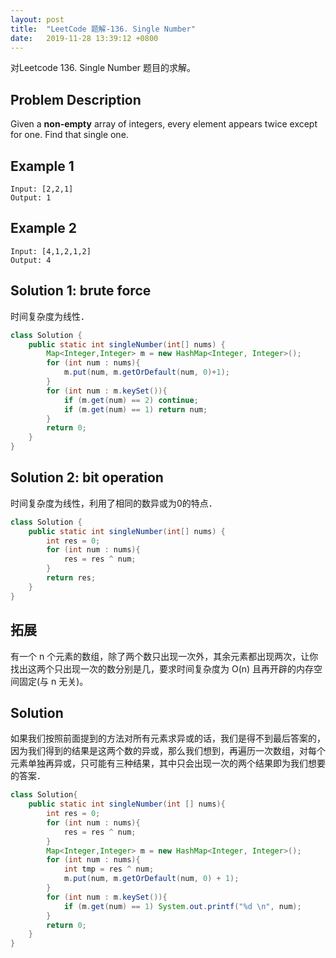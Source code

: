 ```yaml
---
layout: post
title:  "LeetCode 题解-136. Single Number"
date:   2019-11-28 13:39:12 +0800
---
```


对Leetcode 136. Single Number 题目的求解。

## Problem Description

Given a **non-empty** array of integers, every element appears twice except for one. Find that single one.

## Example 1

```
Input: [2,2,1]
Output: 1
```

## Example 2
```
Input: [4,1,2,1,2]
Output: 4
```




## Solution 1: brute force
时间复杂度为线性．
```java
class Solution {
    public static int singleNumber(int[] nums) {
        Map<Integer,Integer> m = new HashMap<Integer, Integer>();
        for (int num : nums){
            m.put(num, m.getOrDefault(num, 0)+1);
        }
        for (int num : m.keySet()){
            if (m.get(num) == 2) continue;
            if (m.get(num) == 1) return num;
        }
        return 0;
    }
}
```

## Solution 2: bit operation

时间复杂度为线性，利用了相同的数异或为0的特点．
```java
class Solution {
    public static int singleNumber(int[] nums) {
        int res = 0;
        for (int num : nums){
            res = res ^ num;
        }
        return res;
    }
}
```

## 拓展
有一个 n 个元素的数组，除了两个数只出现一次外，其余元素都出现两次，让你找出这两个只出现一次的数分别是几，要求时间复杂度为 O(n) 且再开辟的内存空间固定(与 n 无关)。

## Solution
如果我们按照前面提到的方法对所有元素求异或的话，我们是得不到最后答案的，因为我们得到的结果是这两个数的异或，那么我们想到，再遍历一次数组，对每个元素单独再异或，只可能有三种结果，其中只会出现一次的两个结果即为我们想要的答案．
```java
class Solution{
    public static int singleNumber(int [] nums){
        int res = 0;
        for (int num : nums){
            res = res ^ num;
        }
        Map<Integer,Integer> m = new HashMap<Integer, Integer>();
        for (int num : nums){
            int tmp = res ^ num;
            m.put(num, m.getOrDefault(num, 0) + 1);
        }
        for (int num : m.keySet()){
            if (m.get(num) == 1) System.out.printf("%d \n", num);
        }
        return 0;
    }
}
```
